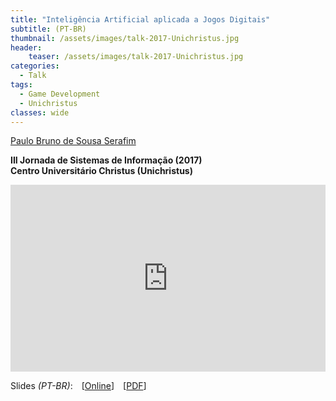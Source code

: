 ```yaml
---
title: "Inteligência Artificial aplicada a Jogos Digitais"
subtitle: (PT-BR)
thumbnail: /assets/images/talk-2017-Unichristus.jpg
header:
    teaser: /assets/images/talk-2017-Unichristus.jpg
categories:
  - Talk
tags:
  - Game Development
  - Unichristus
classes: wide
---
```


[Paulo Bruno de Sousa Serafim](https://paulobruno.github.io)

**III Jornada de Sistemas de Informação (2017)**  
**Centro Universitário Christus (Unichristus)**

<div style="position:relative;width:100%;overflow:hidden;padding-top:59.27%">
    <iframe style="position:absolute;top:0;left:0;bottom:0;right:0;width:100%;height:100%;border:none" src="https://docs.google.com/presentation/d/e/2PACX-1vR0YwgvV8CFcI_sJgVfQwrji3cl4g09As7Jb_v_fwfGysVHhncHfCv4dIRGYDhNgOCTiAp9i4SrKSzB/embed?start=false&loop=false&delayms=3000" frameborder="0" allowfullscreen="true" mozallowfullscreen="true" webkitallowfullscreen="true"></iframe>
</div>

Slides *(PT-BR)*: [[Online](https://docs.google.com/presentation/d/e/2PACX-1vR0YwgvV8CFcI_sJgVfQwrji3cl4g09As7Jb_v_fwfGysVHhncHfCv4dIRGYDhNgOCTiAp9i4SrKSzB/pub?start=false&loop=false&delayms=3000)] [[PDF](/assets/pdfs/InteligenciaArtificialAplicadaJogosDigitais.pdf)]

